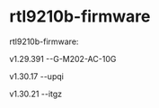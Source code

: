 # rtl9210b-firmware
rtl9210b-firmware:

v1.29.391   --G-M202-AC-10G

v1.30.17    --upqi

v1.30.21    --itgz

